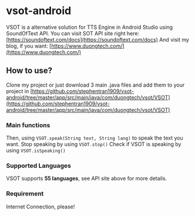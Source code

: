 # vsot-android
VSOT is a alternative solution for TTS Engine in Android Studio using SoundOfText API.
You can visit SOT API site right here: [https://soundoftext.com/docs](https://soundoftext.com/docs)
And visit my blog, if you want: [https://www.duongtech.com/](https://www.duongtech.com/)
## How to use?
Clone my project or just download 3 main .java files and add them to your project in [https://github.com/stephentran1909/vsot-android/tree/master/app/src/main/java/com/duongtech/vsot/VSOT](https://github.com/stephentran1909/vsot-android/tree/master/app/src/main/java/com/duongtech/vsot/VSOT)
### Main functions
Then, using `VSOT.speak(String text, String lang)` to speak the text you want.
Stop speaking by using `VSOT.stop()`
Check if VSOT is speaking by using `VSOT.isSpeaking()`
### Supported Languages
VSOT supports **55 languages**, see API site above for more details.
### Requirement
Internet Connection, please!
